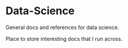 # Data-Science
General docs and references for data science.

Place to store interesting docs that I run across.
